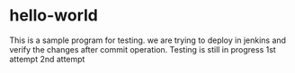 # hello-world

This is a sample program for testing.
we are trying to deploy in jenkins and verify the changes after commit operation.
Testing is still in progress
1st attempt
2nd attempt
